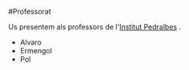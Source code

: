 #Professorat

Us presentem als professors de l'[Institut Pedralbes](https://www.institutpedralbes.cat/) .

 - Alvaro
 - Ermengol
 - Pol 
